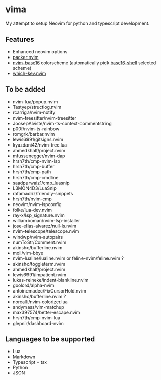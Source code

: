 # vima

My attempt to setup Neovim for python and typescript development.

## Features

- Enhanced neovim options
- [packer.nvim](https://github.com/wbthomason/packer.nvim)
- [nvim-base16](https://github.com/RRethy/nvim-base16) colorscheme (automatically pick [base16-shell](https://github.com/chriskempson/base16-shell) selected scheme)
- [which-key.nvim](https://github.com/folke/which-key.nvim)

## To be added

- nvim-lua/popup.nvim
- Tastyep/structlog.nvim
- rcarriga/nvim-notify
- nvim-treesitter/nvim-treesitter
- JoosepAlviste/nvim-ts-context-commentstring
- p00f/nvim-ts-rainbow
- romgrk/barbar.nvim
- lewis6991/gitsigns.nvim
- kyazdani42/nvim-tree.lua
- ahmedkhalf/project.nvim
- mfussenegger/nvim-dap
- hrsh7th/cmp-nvim-lsp
- hrsh7th/cmp-buffer
- hrsh7th/cmp-path
- hrsh7th/cmp-cmdline
- saadparwaiz1/cmp_luasnip
- L3MON4D3/LuaSnip
- rafamadriz/friendly-snippets
- hrsh7th/nvim-cmp
- neovim/nvim-lspconfig
- folke/lua-dev.nvim
- ray-x/lsp_signature.nvim
- williamboman/nvim-lsp-installer
- jose-elias-alvarez/null-ls.nvim
- nvim-telescope/telescope.nvim
- windwp/nvim-autopairs
- numToStr/Comment.nvim
- akinsho/bufferline.nvim
- moll/vim-bbye
- nvim-lualine/lualine.nvim or feline-nvim/feline.nvim ?
- akinsho/toggleterm.nvim
- ahmedkhalf/project.nvim
- lewis6991/impatient.nvim
- lukas-reineke/indent-blankline.nvim
- goolord/alpha-nvim
- antoinemadec/FixCursorHold.nvim
- akinsho/bufferline.nvim ?
- norcalli/nvim-colorizer.lua
- andymass/vim-matchup
- max397574/better-escape.nvim
- hrsh7th/cmp-nvim-lua
- glepnir/dashboard-nvim

## Languages to be supported

- Lua
- Markdown
- Typescript + tsx
- Python
- JSON
